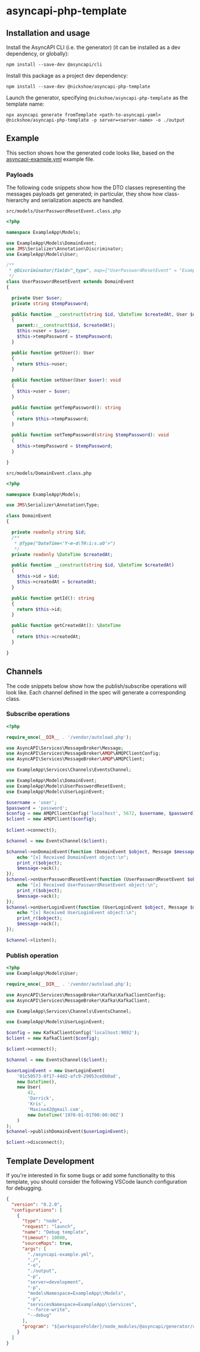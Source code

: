 # asyncapi-php-template

## Installation and usage

Install the AsyncAPI CLI (i.e. the generator) (it can be installed as a dev dependency, or globally):

```shell
npm install --save-dev @asyncapi/cli
```

Install this package as a project dev dependency:

```shell
npm install --save-dev @nickshoe/asyncapi-php-template
```

Launch the generator, specifying `@nickshoe/asyncapi-php-template` as the template name:

```shell
npx asyncapi generate fromTemplate <path-to-asyncapi-yaml> @nickshoe/asyncapi-php-template -p server=<server-name> -o ./output
```

## Example

This section shows how the generated code looks like, based on the [asyncapi-example.yml](./asyncapi-example.yml) example file.

### Payloads

The following code snippets show how the DTO classes representing the messages payloads get generated; in particular, they show how class-hierarchy and serialization aspects are handled. 

`src/models/UserPasswordResetEvent.class.php`
```php
<?php

namespace ExampleApp\Models;

use ExampleApp\Models\DomainEvent;
use JMS\Serializer\Annotation\Discriminator;
use ExampleApp\Models\User;

/**
 * @Discriminator(field="_type", map={"UserPasswordResetEvent" = "ExampleApp\Models\UserPasswordResetEvent"})
 */
class UserPasswordResetEvent extends DomainEvent
{

  private User $user;
  private string $tempPassword;

  public function __construct(string $id, \DateTime $createdAt, User $user, string $tempPassword)
  {
    parent::__construct($id, $createdAt);
    $this->user = $user;
    $this->tempPassword = $tempPassword;
  }

  public function getUser(): User
  {
    return $this->user;
  }

  public function setUser(User $user): void
  {
    $this->user = $user;
  }

  public function getTempPassword(): string
  {
    return $this->tempPassword;
  }

  public function setTempPassword(string $tempPassword): void
  {
    $this->tempPassword = $tempPassword;
  }

}
```

`src/models/DomainEvent.class.php`
```php
<?php

namespace ExampleApp\Models;

use JMS\Serializer\Annotation\Type;

class DomainEvent
{

  private readonly string $id;
  /**
   * @Type("DateTime<'Y-m-d\TH:i:s.uO'>")
   */
  private readonly \DateTime $createdAt;

  public function __construct(string $id, \DateTime $createdAt)
  {
    $this->id = $id;
    $this->createdAt = $createdAt;
  }

  public function getId(): string
  {
    return $this->id;
  }

  public function getCreatedAt(): \DateTime
  {
    return $this->createdAt;
  }

}
```

## Channels

The code snippets below show how the publish/subscribe operations will look like. Each channel defined in the spec will generate a corresponding class.

### Subscribe operations

```php
<?php

require_once(__DIR__ . '/vendor/autoload.php');

use AsyncAPI\Services\MessageBroker\Message;
use AsyncAPI\Services\MessageBroker\AMQP\AMQPClientConfig;
use AsyncAPI\Services\MessageBroker\AMQP\AMQPClient;

use ExampleApp\Services\Channels\EventsChannel;

use ExampleApp\Models\DomainEvent;
use ExampleApp\Models\UserPasswordResetEvent;
use ExampleApp\Models\UserLoginEvent;

$username = 'user';
$password = 'password';
$config = new AMQPClientConfig('localhost', 5672, $username, $password);
$client = new AMQPClient($config);
            
$client->connect();

$channel = new EventsChannel($client);

$channel->onDomainEvent(function (DomainEvent $object, Message $message) {
    echo "[x] Received DomainEvent object:\n";
    print_r($object);
    $message->ack();
});
$channel->onUserPasswordResetEvent(function (UserPasswordResetEvent $object, Message $message) {
    echo "[x] Received UserPasswordResetEvent object:\n";
    print_r($object);
    $message->ack();
});
$channel->onUserLoginEvent(function (UserLoginEvent $object, Message $message) {
    echo "[x] Received UserLoginEvent object:\n";
    print_r($object);
    $message->ack();
});

$channel->listen();
```

### Publish operation

```php
<?php
use ExampleApp\Models\User;

require_once(__DIR__ . '/vendor/autoload.php');

use AsyncAPI\Services\MessageBroker\Kafka\KafkaClientConfig;
use AsyncAPI\Services\MessageBroker\Kafka\KafkaClient;

use ExampleApp\Services\Channels\EventsChannel;

use ExampleApp\Models\UserLoginEvent;

$config = new KafkaClientConfig('localhost:9092');
$client = new KafkaClient($config);

$client->connect();

$channel = new EventsChannel($client);

$userLoginEvent = new UserLoginEvent(
    '01c50573-8f17-44d2-afc9-29053ce0b0ad',
    new DateTime(),
    new User(
        42,
        'Darrick',
        'Kris',
        'Maxine42@gmail.com',
        new DateTime('1970-01-01T00:00:00Z')
    )
);
$channel->publishDomainEvent($userLoginEvent);

$client->disconnect();
```

## Template Development

If you're interested in fix some bugs or add some functionality to this template, you should consider the following VSCode launch configuration for debugging.

```json
{
  "version": "0.2.0",
  "configurations": [
    {
      "type": "node",
      "request": "launch",
      "name": "Debug template",
      "timeout": 10000,
      "sourceMaps": true,
      "args": [
        "./asyncapi-example.yml",
        "./",
        "-o",
        "./output",
        "-p",
        "server=development",
        "-p",
        "modelsNamespace=ExampleApp\\Models",
        "-p",
        "servicesNamespace=ExampleApp\\Services",
        "--force-write",
        "--debug"
      ],
      "program": "${workspaceFolder}/node_modules/@asyncapi/generator/cli.js"
    }
  ]
}
```

